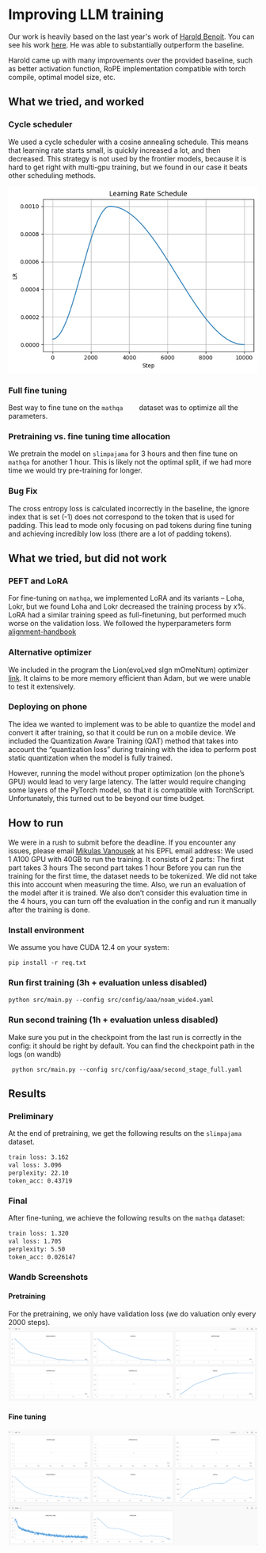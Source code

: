 # Improving LLM training
Our work is heavily based on the last year's work of [Harold Benoit](https://www.haroldbenoit.com/).
You can see his work [here](https://github.com/HaroldBenoit/llm-efficient-training). He was able to substantially outperform the baseline.

Harold came up with many improvements over the provided baseline, such as better activation function, RoPE implementation compatible with torch compile, optimal model size, etc.

## What we tried, and worked
### Cycle scheduler
We used a cycle scheduler with a cosine annealing schedule. This means that learning rate starts small, is quickly increased a lot, and then decreased. This strategy is not used by the frontier models, because it is hard to get right with multi-gpu training, but we found in our case it beats other scheduling methods.

![alt text](image-1.png)

### Full fine tuning
Best way to fine tune on the `mathqa	` dataset was to optimize all the parameters.


### Pretraining vs. fine tuning time allocation
We pretrain the model on `slimpajama` for 3 hours and then fine tune on `mathqa` for another 1 hour. This is likely not the optimal split, if we had more time we would try pre-training for longer. 

### Bug Fix
The cross entropy loss is calculated incorrectly in the baseline, the ignore index that is set (-1) does not correspond to the token that is used for padding. This lead to mode only focusing on pad tokens during fine tuning and achieving incredibly low loss (there are a lot of padding tokens).

## What we tried, but did not work
### PEFT and LoRA
For fine-tuning on `mathqa`, we implemented LoRA and its variants – Loha, Lokr, but we found Loha and Lokr decreased the training process by x%. LoRA had a similar training speed as full-finetuning, but performed much worse on the validation loss. We followed the hyperparameters form [alignment-handbook](https://github.com/huggingface/alignment-handbook)

### Alternative optimizer
We included in the program the Lion(evoLved sIgn mOmeNtum) optimizer [link](https://arxiv.org/abs/2302.06675). It claims to be more memory efficient than Adam, but we were unable to test it extensively.

### Deploying on phone
The idea we wanted to implement was to be able to quantize the model and convert it after training, so that it could be run on a mobile device. We included the Quantization Aware Training (QAT) method that takes into account the “quantization loss” during training with the idea to perform post static quantization when the model is fully trained.

However, running the model without proper optimization (on the phone’s GPU) would lead to very large latency. The latter would require changing some layers of the PyTorch model, so that it is compatible with TorchScript. Unfortunately, this turned out to be beyond our time budget.

## How to run
We were in a rush to submit before the deadline. If you encounter any issues, please email [Mikulas Vanousek](https://people.epfl.ch/mikulas.vanousek/?lang=en) at his EPFL email address: 
We used 1 A100 GPU with 40GB to run the training. It consists of 2 parts: 
The first part takes 3 hours
The second part takes 1 hour
Before you can run the training for the first time, the dataset needs to be tokenized. We did not take this into account when measuring the time. Also, we run an evaluation of the model after it is trained. We also don’t consider this evaluation time in the 4 hours, you can turn off the evaluation in the config and run it manually after the training is done. 

### Install environment
We assume you have CUDA 12.4 on your system:
```
pip install -r req.txt
```

### Run first training (3h + evaluation unless disabled)
```
python src/main.py --config src/config/aaa/noam_wide4.yaml
```

### Run second training (1h +  evaluation unless disabled)
Make sure you put in the checkpoint from the last run is correctly in the config: it should be right by default. You can find the checkpoint path in the logs (on wandb)
```
 python src/main.py --config src/config/aaa/second_stage_full.yaml
```

## Results
### Preliminary
At the end of pretraining, we get the following results on the `slimpajama` dataset.
```
train loss: 3.162
val loss: 3.096
perplexity: 22.10
token_acc: 0.43719
```

### Final
After fine-tuning, we achieve the following results on the `mathqa` dataset:
```
train loss: 1.320
val loss: 1.705
perplexity: 5.50
token_acc: 0.026147
```

### Wandb Screenshots
#### Pretraining
For the pretraining, we only have validation loss (we do valuation only every 2000 steps).
![alt text](image-2.png)

#### Fine tuning
![alt text](image-3.png)



